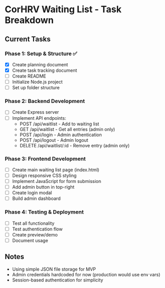# CorHRV Waiting List - Task Breakdown

## Current Tasks

### Phase 1: Setup & Structure ✅
- [x] Create planning document
- [x] Create task tracking document
- [ ] Create README
- [ ] Initialize Node.js project
- [ ] Set up folder structure

### Phase 2: Backend Development
- [ ] Create Express server
- [ ] Implement API endpoints:
  - POST /api/waitlist - Add to waiting list
  - GET /api/waitlist - Get all entries (admin only)
  - POST /api/login - Admin authentication
  - POST /api/logout - Admin logout
  - DELETE /api/waitlist/:id - Remove entry (admin only)

### Phase 3: Frontend Development
- [ ] Create main waiting list page (index.html)
- [ ] Design responsive CSS styling
- [ ] Implement JavaScript for form submission
- [ ] Add admin button in top-right
- [ ] Create login modal
- [ ] Build admin dashboard

### Phase 4: Testing & Deployment
- [ ] Test all functionality
- [ ] Test authentication flow
- [ ] Create preview/demo
- [ ] Document usage

## Notes
- Using simple JSON file storage for MVP
- Admin credentials hardcoded for now (production would use env vars)
- Session-based authentication for simplicity
